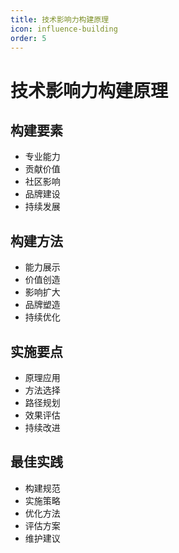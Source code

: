```yaml
---
title: 技术影响力构建原理
icon: influence-building
order: 5
---
```


# 技术影响力构建原理

## 构建要素
- 专业能力
- 贡献价值
- 社区影响
- 品牌建设
- 持续发展

## 构建方法
- 能力展示
- 价值创造
- 影响扩大
- 品牌塑造
- 持续优化

## 实施要点
- 原理应用
- 方法选择
- 路径规划
- 效果评估
- 持续改进

## 最佳实践
- 构建规范
- 实施策略
- 优化方法
- 评估方案
- 维护建议
